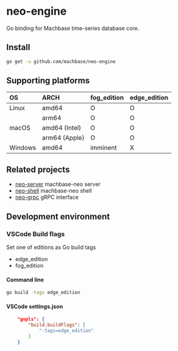 
# neo-engine

Go binding for Machbase time-series database core.

## Install

```sh
go get -u github.com/machbase/neo-engine
```

## Supporting platforms

| OS       | ARCH          | fog_edition | edge_edition |
|:---------|:--------------|-------------|--------------|
| Linux    | amd64         | O           | O            |
|          | arm64         | O           | O            |
| macOS    | amd64 (Intel) | O           | O            |
|          | arm64 (Apple) | O           | O            |
| Windows  | amd64         | imminent    | X            |     

## Related projects

- [neo-server](https://github.com/machbase/neo-server) machbase-neo server
- [neo-shell](https://github.com/machbase/neo-shell) machbase-neo shell
- [neo-grpc](https://github.com/machbase/neo-grpc) gRPC interface

## Development environment

### VSCode Build flags

Set one of editions as Go build tags

- edge_edition
- fog_edition

#### Command line

```sh
go build -tags edge_edition
```

#### VSCode settings.json

```json
    "gopls": {
        "build.buildFlags": [
            "-tags=edge_edition"
        ]
    }
```
